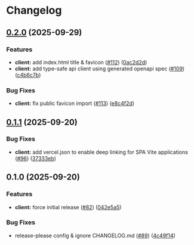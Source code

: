 # Changelog

## [0.2.0](https://github.com/nednella/echo/compare/client@v0.1.1...client@v0.2.0) (2025-09-29)


### Features

* **client:** add index.html title & favicon ([#112](https://github.com/nednella/echo/issues/112)) ([0ac2d2d](https://github.com/nednella/echo/commit/0ac2d2d335917bf86bb6d7414bf595c2ef97ed2b))
* **client:** add type-safe api client using generated openapi spec ([#109](https://github.com/nednella/echo/issues/109)) ([c4b6c7b](https://github.com/nednella/echo/commit/c4b6c7b8fe7b097f42ec12bad4f0f7087d984421))


### Bug Fixes

* **client:** fix public favicon import ([#113](https://github.com/nednella/echo/issues/113)) ([e8c4f2d](https://github.com/nednella/echo/commit/e8c4f2dbd37b7e6f721b048faeaadbd924a2688a))

## [0.1.1](https://github.com/nednella/echo/compare/client@v0.1.0...client@v0.1.1) (2025-09-20)


### Bug Fixes

* **client:** add vercel.json to enable deep linking for SPA Vite applications ([#96](https://github.com/nednella/echo/issues/96)) ([37333eb](https://github.com/nednella/echo/commit/37333eb6c6b4d4079616820871db887d09855f06))

## 0.1.0 (2025-09-20)


### Features

* **client:** force initial release ([#82](https://github.com/nednella/echo/issues/82)) ([042e5a5](https://github.com/nednella/echo/commit/042e5a514836ac4ea33d65e048adbe3289f564e3))


### Bug Fixes

* release-please config & ignore CHANGELOG.md ([#89](https://github.com/nednella/echo/issues/89)) ([4c49f14](https://github.com/nednella/echo/commit/4c49f14613c5a1facda7d9053a6a30d709f80e39))
